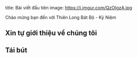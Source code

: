 title: Bài viết đầu tiên
image: https://i.imgur.com/QzOIgzA.jpg

Chào mừng bạn đến với Thiên Long Bát Bộ - Kỷ Niệm

## Xin tự giới thiệu về chúng tôi

## Tái bút
